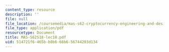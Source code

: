 ```yaml
---
content_type: resource
description: ''
file: null
file_location: /coursemedia/mas-s62-cryptocurrency-engineering-and-design-spring-2018/514721f6465bb8b666b656744203d134_MAS-S62S18-lec18.pdf
file_type: application/pdf
resourcetype: Document
title: MAS-S62S18-lec18.pdf
uid: 514721f6-465b-b8b6-66b6-56744203d134
---
```

